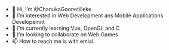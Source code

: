 - 👋 Hi, I’m @ChanukaGoonetilleke
- 👀 I’m interested in Web Development ans Mobile Applications Developemnt
- 🌱 I’m currently learning Vue, OpenGL and C
- 💞️ I’m looking to collaborate on Web Games
- 📫 How to reach me is with emial.

<!---
ChanukaGoonetilleke/ChanukaGoonetilleke is a ✨ special ✨ repository because its `README.md` (this file) appears on your GitHub profile.
You can click the Preview link to take a look at your changes.
--->
